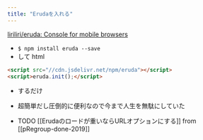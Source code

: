 ```yaml
---
title: "Erudaを入れる"
---
```


[liriliri/eruda: Console for mobile browsers](https://github.com/liriliri/eruda)
- `$ npm install eruda --save`
- して
html

```html
<script src="//cdn.jsdelivr.net/npm/eruda"></script>
<script>eruda.init();</script>
```

- するだけ

- 超簡単だし圧倒的に便利なので今まで人生を無駄にしていた
- TODO [[Erudaのロードが重いならURLオプションにする]]
from [[pRegroup-done-2019]]

